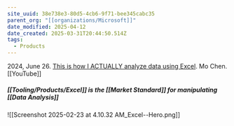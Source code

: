```yaml
---
site_uuid: 38e738e3-80d5-4cb6-9f71-bee345cabc35
parent_org: "[[organizations/Microsoft]]"
date_modified: 2025-04-12
date_created: 2025-03-31T20:44:50.514Z
tags:
  - Products
---
```
























2024, June 26. [This is how I ACTUALLY analyze data using Excel](http://localhost:5173/). Mo Chen. [[YouTube]]

##### [[Tooling/Products/Excel]] is the [[Market Standard]] for manipulating [[Data Analysis]]
![[Screenshot 2025-02-23 at 4.10.32 AM_Excel--Hero.png]]